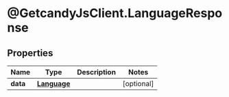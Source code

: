 # @GetcandyJsClient.LanguageResponse

## Properties

Name | Type | Description | Notes
------------ | ------------- | ------------- | -------------
**data** | [**Language**](Language.md) |  | [optional] 


